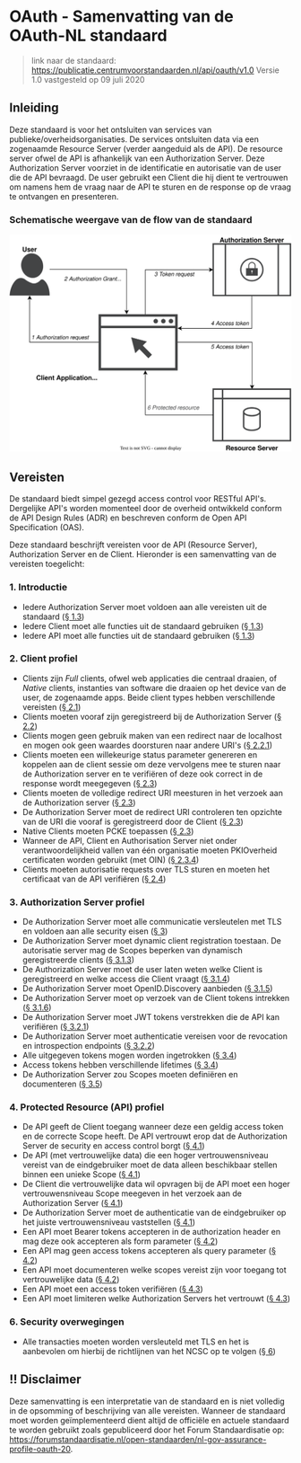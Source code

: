 # OAuth - Samenvatting van de OAuth-NL standaard

> link naar de standaard: https://publicatie.centrumvoorstandaarden.nl/api/oauth/v1.0
> Versie 1.0 vastgesteld op 09 juli 2020

## Inleiding

Deze standaard is voor het ontsluiten van services van publieke/overheidsorganisaties. De services ontsluiten data via een zogenaamde Resource Server (verder aangeduid als de API). De resource server ofwel de API is afhankelijk van een Authorization Server. Deze Authorization Server voorziet in de identificatie en autorisatie van de user die de API bevraagd. De user gebruikt een Client die hij dient te vertrouwen om namens hem de vraag naar de API te sturen en de response op de vraag te ontvangen en presenteren.

### Schematische weergave van de flow van de standaard

![OAuth-Abstract_Authorization_Code_Flow](./OAuth-Abstract_Authorization_Code_Flow.svg)



## Vereisten

De standaard biedt simpel gezegd access control voor RESTful API's. Dergelijke API's worden momenteel door de overheid ontwikkeld conform de API Design Rules (ADR) en beschreven conform de Open API Specification (OAS). 

Deze standaard beschrijft vereisten voor de API (Resource Server), Authorization Server en de Client. Hieronder is een samenvatting van de vereisten toegelicht:

### 1. Introductie

- Iedere Authorization Server moet voldoen aan alle vereisten uit de standaard ([§  1.3](https://publicatie.centrumvoorstandaarden.nl/api/oauth/v1.0/#conformance))
- Iedere Client moet alle functies uit de standaard gebruiken ([§  1.3](https://publicatie.centrumvoorstandaarden.nl/api/oauth/v1.0/#conformance))
- Iedere API moet alle functies uit de standaard gebruiken ([§  1.3](https://publicatie.centrumvoorstandaarden.nl/api/oauth/v1.0/#conformance))

### 2. Client profiel

- Clients zijn _Full_ clients, ofwel web applicaties die centraal draaien, of _Native_ clients, instanties van software die draaien op het device van de user, de zogenaamde apps. Beide client types hebben verschillende vereisten ([§  2.1](https://publicatie.centrumvoorstandaarden.nl/api/oauth/v1.0/#client-types))
- Clients moeten vooraf zijn geregistreerd bij de Authorization Server ([§  2.2](https://publicatie.centrumvoorstandaarden.nl/api/oauth/v1.0/#client-registration))
- Clients mogen geen gebruik maken van een redirect naar de localhost en mogen ook geen waardes doorsturen naar andere URI's ([§  2.2.1](https://publicatie.centrumvoorstandaarden.nl/api/oauth/v1.0/#redirect-uri))
- Clients moeten een willekeurige status parameter genereren en koppelen aan de client sessie om deze vervolgens mee te sturen naar de Authorization server en te verifiëren of deze ook correct in de response wordt meegegeven ([§  2.3](https://publicatie.centrumvoorstandaarden.nl/api/oauth/v1.0/#connection-to-the-authorization-server))
- Clients moeten de volledige redirect URI meesturen in het verzoek aan de Authorization server ([§  2.3](https://publicatie.centrumvoorstandaarden.nl/api/oauth/v1.0/#connection-to-the-authorization-server))
- De Authorization Server moet de redirect URI controleren ten opzichte van de URI die vooraf is geregistreerd door de Client ([§  2.3](https://publicatie.centrumvoorstandaarden.nl/api/oauth/v1.0/#connection-to-the-authorization-server))
- Native Clients moeten PCKE toepassen ([§  2.3](https://publicatie.centrumvoorstandaarden.nl/api/oauth/v1.0/#connection-to-the-authorization-server))
- Wanneer de API, Client en Authorisation Server niet onder verantwoordelijkheid vallen van één organisatie moeten PKIOverheid certificaten worden gebruikt (met OIN) ([§  2.3.4](https://publicatie.centrumvoorstandaarden.nl/api/oauth/v1.0/#client-keys))
- Clients moeten autorisatie requests over TLS sturen en moeten het certificaat van de API verifiëren ([§  2.4](https://publicatie.centrumvoorstandaarden.nl/api/oauth/v1.0/#connection-to-the-protected-resource))

### 3. Authorization Server profiel

- De Authorization Server moet alle communicatie versleutelen met TLS en voldoen aan alle security eisen ([§  3](https://publicatie.centrumvoorstandaarden.nl/api/oauth/v1.0/#authorization-server-profile))
- De Authorization Server moet dynamic client registration toestaan. De autorisatie server mag de Scopes beperken van dynamisch geregistreerde clients ([§  3.1.3](https://publicatie.centrumvoorstandaarden.nl/api/oauth/v1.0/#dynamic-registration))
- De Authorization Server moet de user laten weten welke Client is geregistreerd en welke access die Client vraagt ([§  3.1.4](https://publicatie.centrumvoorstandaarden.nl/api/oauth/v1.0/#dynamic-registration))
- De Authorization Server moet OpenID.Discovery aanbieden ([§  3.1.5](https://publicatie.centrumvoorstandaarden.nl/api/oauth/v1.0/#discovery))
- De Authorization Server moet op verzoek van de Client tokens intrekken ([§  3.1.6](https://publicatie.centrumvoorstandaarden.nl/api/oauth/v1.0/#revocation))
- De Authorization Server moet JWT tokens verstrekken die de API kan verifiëren ([§  3.2.1](https://publicatie.centrumvoorstandaarden.nl/api/oauth/v1.0/#jwt-bearer-tokens))
- De Authorization Server moet authenticatie vereisen voor de revocation en introspection endpoints ([§  3.2.2](https://publicatie.centrumvoorstandaarden.nl/api/oauth/v1.0/#introspection))
- Alle uitgegeven tokens mogen worden ingetrokken ([§  3.4](https://publicatie.centrumvoorstandaarden.nl/api/oauth/v1.0/#token-lifetimes))
- Access tokens hebben verschillende lifetimes ([§  3.4](https://publicatie.centrumvoorstandaarden.nl/api/oauth/v1.0/#token-lifetimes))
- De Authorization Server zou Scopes moeten definiëren en documenteren ([§  3.5](https://publicatie.centrumvoorstandaarden.nl/api/oauth/v1.0/#scopes))

### 4. Protected Resource (API) profiel

- De API geeft de Client toegang wanneer deze een geldig access token en de correcte Scope heeft. De API vertrouwt erop dat de Authorization Server de security en access control borgt ([§  4.1](https://publicatie.centrumvoorstandaarden.nl/api/oauth/v1.0/#protecting-resources))
- De API (met vertrouwelijke data) die een hoger vertrouwensniveau vereist van de eindgebruiker moet de data alleen beschikbaar stellen binnen een unieke Scope ([§  4.1](https://publicatie.centrumvoorstandaarden.nl/api/oauth/v1.0/#protecting-resources))
- De Client die vertrouwelijke data wil opvragen bij de API moet een hoger vertrouwensniveau Scope meegeven in het verzoek aan de Authorization Server ([§  4.1](https://publicatie.centrumvoorstandaarden.nl/api/oauth/v1.0/#protecting-resources))
- De Authorization Server moet de authenticatie van de eindgebruiker op het juiste vertrouwensniveau vaststellen ([§  4.1](https://publicatie.centrumvoorstandaarden.nl/api/oauth/v1.0/#protecting-resources))
- Een API moet Bearer tokens accepteren in de authorization header en mag deze ook accepteren als form parameter ([§  4.2](https://publicatie.centrumvoorstandaarden.nl/api/oauth/v1.0/#connections-with-clients-0))
- Een API mag geen access tokens accepteren als query parameter ([§  4.2](https://publicatie.centrumvoorstandaarden.nl/api/oauth/v1.0/#connections-with-clients-0))
- Een API moet documenteren welke scopes vereist zijn voor toegang tot vertrouwelijke data ([§  4.2](https://publicatie.centrumvoorstandaarden.nl/api/oauth/v1.0/#connections-with-clients-0))
- Een API moet een access token verifiëren ([§  4.3](https://publicatie.centrumvoorstandaarden.nl/api/oauth/v1.0/#connections-with-authorization-servers))
- Een API moet limiteren welke Authorization Servers het vertrouwt ([§  4.3](https://publicatie.centrumvoorstandaarden.nl/api/oauth/v1.0/#connections-with-authorization-servers))

### 6. Security overwegingen

- Alle transacties moeten worden versleuteld met TLS en het is aanbevolen om hierbij de richtlijnen van het NCSC op te volgen ([§  6](https://publicatie.centrumvoorstandaarden.nl/api/oauth/v1.0/#security-considerations))

## !! Disclaimer

Deze samenvatting is een interpretatie van de standaard en is niet volledig in de opsomming of beschrijving van alle vereisten. Wanneer de standaard moet worden geïmplementeerd dient altijd de officiële en actuele  standaard te worden gebruikt zoals gepubliceerd door het Forum Standaardisatie op: https://forumstandaardisatie.nl/open-standaarden/nl-gov-assurance-profile-oauth-20.
